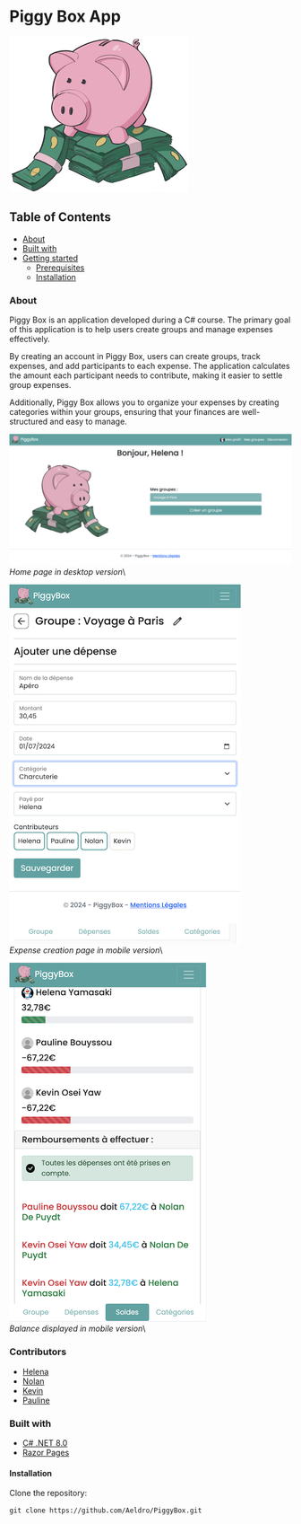 # Piggy Box App

![PiggyBox_Logo](readme_img/PiggyBox_logo.png)

## Table of Contents

- [About](#about)
- [Built with](#built-with)
- [Getting started](#getting-started)
    - [Prerequisites](#prerequisites)
    - [Installation](#installation)

### About

Piggy Box is an application developed during a C# course. The primary goal of this application is to help users create groups and manage expenses effectively.

By creating an account in Piggy Box, users can create groups, track expenses, and add participants to each expense. The application calculates the amount each participant needs to contribute, making it easier to settle group expenses.

Additionally, Piggy Box allows you to organize your expenses by creating categories within your groups, ensuring that your finances are well-structured and easy to manage.


![PiggyBox Home](readme_img/HomeDesktop.png)\
*Home page in desktop version*\

![PiggyBox Expense Creation Mobile](readme_img/ExpenseCreationMobile.png)\
*Expense creation page in mobile version*\

![PiggyBox Balance Mobile](readme_img/BalanceMobile.png)\
*Balance displayed in mobile version*\

### Contributors

- [Helena](https://github.com/lena-my)
- [Nolan](https://github.com/Aeldro)
- [Kevin](https://github.com/K-Dawg92)
- [Pauline](https://github.com/popobg)


### Built with

- [C# .NET 8.0](https://learn.microsoft.com/en-us/dotnet/csharp/)
- [Razor Pages](https://learn.microsoft.com/en-us/aspnet/core/razor-pages/?view=aspnetcore-8.0&tabs=visual-studio)

#### Installation

Clone the repository:

```shell script
git clone https://github.com/Aeldro/PiggyBox.git
```


